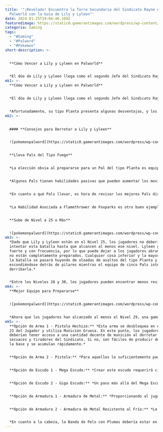```yaml
---
title: '"¡Revelado! Encuentra la Torre Secundaria del Sindicato Rayne en
  Palworld con la Guía de Lily y Lyleen"'
date: 2024-01-25T19:04:46.169Z
featuredimage: https://static0.gamerantimages.com/wordpress/wp-content/uploads/2024/01/lily-lyleen-boss-1.jpg?q=50&fit=contain&w=1140&h=&dpr=1.5
categoria: Gaming
tags:
  - "#Gaming"
  - "#Palword"
  - "#Pokemon"
short-description: >-
  

  **Cómo Vencer a Lily y Lyleen en Palworld**


  *El dúo de Lily y Lyleen llega como el segundo Jefe del Sindicato Rayne en Palworld después de la batalla con Zoe y Grizzbolt. El aumento en la dificultad puede sorprender a muchos jugadores, ya que Lily y Lyleen son luchadores fuertes capaces de evadir contraataques y usar su velocidad para acercarse sigilosamente a sus enemigos. De ninguna manera deben*
mk1: >-
  **Cómo Vencer a Lily y Lyleen en Palworld**


  *El dúo de Lily y Lyleen llega como el segundo Jefe del Sindicato Rayne en Palworld después de la batalla con Zoe y Grizzbolt. El aumento en la dificultad puede sorprender a muchos jugadores, ya que Lily y Lyleen son luchadores fuertes capaces de evadir contraataques y usar su velocidad para acercarse sigilosamente a sus enemigos. De ninguna manera deben ser subestimados, ya que su combinación de golpes poderosos y rapidez podría ser catastrófica para cualquiera que los enfrente.*


  *Afortunadamente, su tipo Planta presenta algunas desventajas, y los jugadores deben tener cuidado con ello. Lyleen tiene contraataques para los Pals del tipo Fuego, convirtiendo una estrategia aparentemente simple en una pesadilla para aquellos mal preparados. Aquí hay algunos consejos para prepararse para la batalla contra el segundo jefe de Palworld.*
mk2: >-
  

  #### **Consejos para Derrotar a Lily y Lyleen**


  ![pokemonpalword](https://static0.gamerantimages.com/wordpress/wp-content/uploads/2024/01/palworld-incineram.jpg?q=50&fit=crop&w=1500&dpr=1.5 "pokemonpalword")


  **Lleva Pals del Tipo Fuego**


  *La elección obvia al prepararse para un Pal del tipo Planta es equipar a cualquiera de los Pals con Fuego en el equipo. El Fuego es súper efectivo contra los Pals de Planta y puede quemar a sus enemigos, causando daño adicional. Desafortunadamente, Lyleen está equipada para manejar el contraataque, ya que tiene acceso a un movimiento del tipo Agua. Se dirigirá a cualquier Pal del tipo Fuego y puede derribar fácilmente al equipo de un jugador.*


  *Algunos Pals tienen habilidades pasivas que pueden aumentar los movimientos del tipo Fuego. El Emperador de las Llamas aumenta la efectividad de estos movimientos en un 20%, mientras que el Piromaníaco aumenta los ataques en un 10%. Además, Impermeable puede disminuir los ataques del tipo Agua del enemigo en un 10%, y Barrera Botánica mantiene la misma resistencia contra los movimientos del tipo Planta. Conocer esto puede ayudar a prepararse para el ataque y marcar una gran diferencia.*


  *En cuanto a qué Pals llevar, es hora de revisar los mejores Pals disponibles con Fuego en el inventario de Pals. Para empezar, tener la habilidad asociada a la Chispa Pequeña de Rooby puede aumentar la efectividad de los movimientos del tipo Fuego simplemente estando en el equipo, al igual que la Salida de Lava de Kelpsea Ignis. Wixen y Rooby son fácilmente accesibles antes de llegar a esta batalla, y Arsox puede nacer de un huevo con algo de suerte.*


  *La Habilidad Asociada a Flamethrower de Foxparks es otro buen ejemplo para agregar algo de daño durante los ataques, mientras que el Collar de Daedream le permite unirse a la acción y apuntar a Lyleen sin tener que ser invocado. Los jugadores también pueden usar una Fruta de Habilidad de Fuego para enseñar un movimiento del tipo Fuego a cualquier Pal.*


  **Sube de Nivel a 25 o Más**


  ![pokemonpalword](https://static0.gamerantimages.com/wordpress/wp-content/uploads/2024/01/beautiful-flowers-palworld-5.jpg?q=50&fit=crop&w=1500&dpr=1.5 "pokemonpalword")
mk3: >-
  *Dado que Lily y Lyleen están en el Nivel 25, los jugadores no deberían
  intentar esta batalla hasta que alcancen al menos ese nivel. Lyleen golpea
  fuerte y con frecuencia, por lo que puede dejar a los jugadores abrumados si
  no están completamente preparados. Cualquier cosa inferior y la mayor parte de
  la batalla se pasará huyendo de oleadas de asaltos del tipo Planta y
  escondiéndose detrás de pilares mientras el equipo de cinco Pals intenta
  derribarla.*


  *Entre los Niveles 28 y 30, los jugadores pueden encontrar menos resistencia y una batalla más fácil, ya que la ligera ventaja en poder y estadísticas puede ser crucial para sobrevivir a los ataques de Lyleen y producir un equipo de Pals que pueden golpear aún más fuerte. Para este momento, los jugadores también tendrán acceso a una variedad más amplia de armas y armaduras.*
mk4: >-
  **Mejor Equipo para Prepararse**


  ![pokemonpalword](https://static0.gamerantimages.com/wordpress/wp-content/uploads/2024/01/palworld-lifmunk-holding-a-gun.jpg?q=50&fit=crop&w=1500&dpr=1.5 "pokemonpalword")


  *Ahora que los jugadores han alcanzado al menos el Nivel 29, una gama más amplia de armas y defensas está disponible, haciendo la lucha contra Lily y Lyleen más fácil. Los jugadores querrán equiparse con el mejor escudo posible para absorber tantos golpes antes de alcanzar su HP y el arma más dañina. Esto les permite permanecer a distancia mientras disparan, y sus Pals brindan asistencia a corta distancia.*
mk5: >-
  **Opción de Arma 1 - Pistola Hechiza:** *Esta arma se desbloquea en el Nivel
  23 del Jugador y utiliza Munición Gruesa. En este punto, los jugadores
  deberían tener acceso a una cantidad decente de munición al derrotar a
  secuaces y tiradores del Sindicato. Si no, son fáciles de producir de nuevo en
  la base y se acumulan rápidamente.*


  **Opción de Arma 2 - Pistola:** *Para aquellos lo suficientemente pacientes como para esperar hasta el Nivel 29 del Jugador, esta arma inflige menos daño que la Pistola Hechiza en un solo disparo, pero dispara más a menudo y produce un mayor rendimiento a largo plazo. También utiliza Munición Gruesa, así que asegúrate de abastecerte.*


  **Opción de Escudo 1 - Mega Escudo:** *Crear este escudo requerirá cinco Piezas de la Civilización Antigua/Cristales Paldium, por lo que se requiere algún tiempo para cazar a Pals Alpha y Lucky. Es el mejor escudo disponible en el Nivel 25 y ofrece una buena defensa con una durabilidad sólida.*


  **Opción de Escudo 2 - Giga Escudo:** *Un paso más allá del Mega Escudo, la defensa del Giga Escudo es más del doble que la del anterior, y una tasa de durabilidad más alta también. Desafortunadamente, también requiere tres veces más materiales para construir, por lo que puede valer la pena quedarse con el más débil de los dos.*


  **Opción de Armadura 1 - Armadura de Metal:** *Proporcionando al jugador 70 Defensa adicional y 250 HP, la Armadura de Metal es la mejor opción en el Nivel 25. También tiene una durabilidad decente.*


  **Opción de Armadura 2 - Armadura de Metal Resistente al Frío:** *La Armadura de Metal mejorada, este vestido aumenta la estadística de Defensa del jugador en 105 y eleva la habilidad de Resistencia al Frío de nivel 1 a nivel 2. Obviamente, la mejor de las dos opciones si los jugadores quieren esperar hasta el Nivel 27 para desbloquearla.*


  *En cuanto a la cabeza, la Banda de Pelo con Plumas debería estar en el inventario en este momento. Ofrece un ligero aumento en la estadística de Defensa en 15. No es un impulso monumental, pero los jugadores también pueden acceder al Casco de Metal en el Nivel 23, que aumenta la Defensa en 50 y solo requiere 20 Lingotes y 20 Fragmentos Paldium.*
---
```

